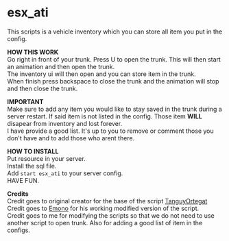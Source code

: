 # esx_ati  

This scripts is a vehicle inventory which you can store all item you put in the config.   

**HOW THIS WORK**  
Go right in front of your trunk.
Press U to open the trunk. This will then start an animation and then open the trunk.  
The inventory ui will then open and you can store item in the trunk.  
When finish press backspace to close the trunk and the animation will stop and then close the trunk.       

**IMPORTANT**  
Make sure to add any item you would like to stay saved in the trunk during a server restart. If said item is not listed in the config.   Those item **WILL** disapear from inventory and lost forever.  
I have provide a good list. It's up to you to remove or comment those you don't have and to add those who arent there.  

**HOW TO INSTALL**  
Put resource in your server.  
Install the sql file.  
Add ```start esx_ati``` to your server config.  
HAVE FUN.     

**Credits**  
Credit goes to original creator for the base of the script [TanguyOrtegat](https://github.com/TanguyOrtegat/esx_jb_advanced_truck_inventory)  
Credit goes to [Emono](https://forum.fivem.net/t/release-advanced-truck-inventory-for-esx-black-money-weapons-items/95920/255?u=xxfri3ndlyxx) for his working modified version of the script.  
Credit goes to me for modifying the scripts so that we do not need to use another script to open trunk. Also for adding a good list of item in the configs.
